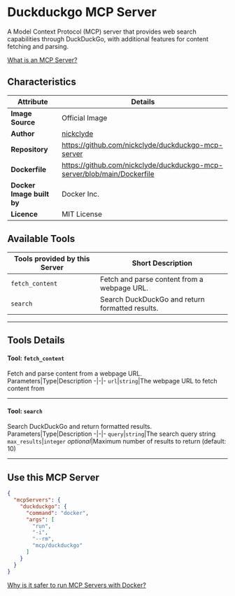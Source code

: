 # Duckduckgo MCP Server

A Model Context Protocol (MCP) server that provides web search capabilities through DuckDuckGo, with additional features for content fetching and parsing.

[What is an MCP Server?](https://www.anthropic.com/news/model-context-protocol)

## Characteristics
Attribute|Details|
|-|-|
**Image Source**|Official Image
|**Author**|[nickclyde](https://github.com/nickclyde)
**Repository**|https://github.com/nickclyde/duckduckgo-mcp-server
**Dockerfile**|https://github.com/nickclyde/duckduckgo-mcp-server/blob/main/Dockerfile
**Docker Image built by**|Docker Inc.
**Licence**|MIT License

## Available Tools
Tools provided by this Server|Short Description
-|-
`fetch_content`|Fetch and parse content from a webpage URL.|
`search`|Search DuckDuckGo and return formatted results.|

---
## Tools Details

#### Tool: **`fetch_content`**
Fetch and parse content from a webpage URL.
Parameters|Type|Description
-|-|-
`url`|`string`|The webpage URL to fetch content from

---
#### Tool: **`search`**
Search DuckDuckGo and return formatted results.
Parameters|Type|Description
-|-|-
`query`|`string`|The search query string
`max_results`|`integer` *optional*|Maximum number of results to return (default: 10)

---
## Use this MCP Server

```json
{
  "mcpServers": {
    "duckduckgo": {
      "command": "docker",
      "args": [
        "run",
        "-i",
        "--rm",
        "mcp/duckduckgo"
      ]
    }
  }
}
```

[Why is it safer to run MCP Servers with Docker?](https://www.docker.com/blog/the-model-context-protocol-simplifying-building-ai-apps-with-anthropic-claude-desktop-and-docker/)
